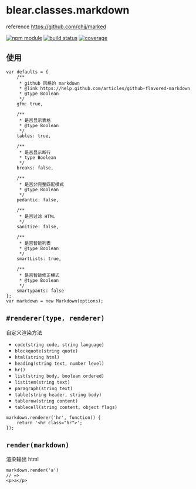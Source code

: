 # blear.classes.markdown

reference <https://github.com/chjj/marked>

[![npm module][npm-img]][npm-url]
[![build status][travis-img]][travis-url]
[![coverage][coveralls-img]][coveralls-url]

[travis-img]: https://img.shields.io/travis/blearjs/blear.classes.markdown/master.svg?style=flat-square
[travis-url]: https://travis-ci.org/blearjs/blear.classes.markdown

[npm-img]: https://img.shields.io/npm/v/blear.classes.markdown.svg?style=flat-square
[npm-url]: https://www.npmjs.com/package/blear.classes.markdown

[coveralls-img]: https://img.shields.io/coveralls/blearjs/blear.classes.markdown/master.svg?style=flat-square
[coveralls-url]: https://coveralls.io/github/blearjs/blear.classes.markdown?branch=master


## 使用

```
var defaults = {
    /**
     * github 风格的 markdown
     * @link https://help.github.com/articles/github-flavored-markdown
     * @type Boolean
     */
    gfm: true,

    /**
     * 是否显示表格
     * @type Boolean
     */
    tables: true,

    /**
     * 是否显示断行
     * type Boolean
     */
    breaks: false,

    /**
     * 是否非完整匹配模式
     * @type Boolean
     */
    pedantic: false,

    /**
     * 是否过滤 HTML
     */
    sanitize: false,

    /**
     * 是否智能列表
     * @type Boolean
     */
    smartLists: true,

    /**
     * 是否智能修正模式
     * @type Boolean
     */
    smartypants: false
};
var markdown = new Markdown(options);
```


## `#renderer(type, renderer)`
自定义渲染方法

- `code(string code, string language)`
- `blockquote(string quote)`
- `html(string html)`
- `heading(string text, number level)`
- `hr()`
- `list(string body, boolean ordered)`
- `listitem(string text)`
- `paragraph(string text)`
- `table(string header, string body)`
- `tablerow(string content)`
- `tablecell(string content, object flags)`
     
     
```
markdown.renderer('hr', function() {
    return '<hr class="hr">';
});
```


## `render(markdown)`
渲染输出 html
```
markdown.render('a')
// =>
<p>a</p>
```

